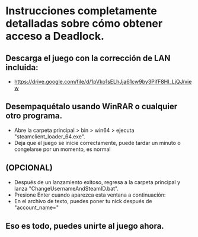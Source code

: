 # Instrucciones completamente detalladas sobre cómo obtener acceso a Deadlock.

## Descarga el juego con la corrección de LAN incluida:
- https://drive.google.com/file/d/1pVko1sELhJja61cw9by3PifF8HI_LjQJ/view 


## Desempaquétalo usando WinRAR o cualquier otro programa.
- Abre la carpeta principal > bin > win64 > ejecuta "steamclient_loader_64.exe".
- Deja que el juego se inicie correctamente, puede tardar un minuto o congelarse por un momento, es normal


## (OPCIONAL) 
- Después de un lanzamiento exitoso, regresa a la carpeta principal y lanza "ChangeUsernameAndSteamID.bat". 
- Presione Enter cuando aparezca esta ventana a continuación:
- En el archivo de texto, puedes poner tu nick después de "account_name="


## Eso es todo, puedes unirte al juego ahora.
